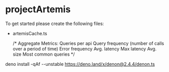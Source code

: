 # projectArtemis

To get started please create the following files: 
- artemisCache.ts 

  /*
  Aggregate Metrics:
  Queries per api
  Query frequency (number of calls over a period of time)
  Error frequency
  Avg. latency
  Max latency
  Avg. size
  Most common queries
  */

deno install -qAf --unstable https://deno.land/x/denon@2.4.4/denon.ts